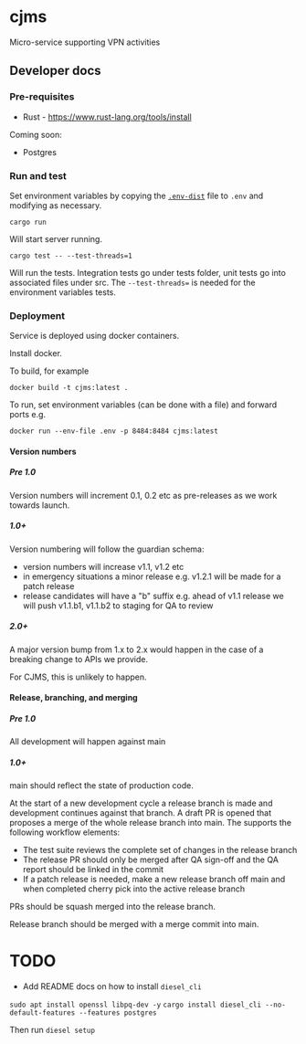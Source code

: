 # cjms
Micro-service supporting VPN activities

## Developer docs

### Pre-requisites

* Rust - https://www.rust-lang.org/tools/install

Coming soon:
* Postgres

### Run and test

Set environment variables by copying the [`.env-dist`](./.env-dist) file to `.env` and modifying as necessary.

`cargo run`

Will start server running.

`cargo test -- --test-threads=1`

Will run the tests. Integration tests go under tests folder, unit tests go into associated files under src.
The `--test-threads=` is needed for the environment variables tests.

### Deployment

Service is deployed using docker containers.

Install docker.

To build, for example

`docker build -t cjms:latest .`

To run, set environment variables (can be done with a file) and forward ports e.g.

`docker run --env-file .env -p 8484:8484 cjms:latest`

#### Version numbers

##### Pre 1.0

Version numbers will increment 0.1, 0.2 etc as pre-releases as we work towards launch.

##### 1.0+

Version numbering will follow the guardian schema:
- version numbers will increase v1.1, v1.2 etc
- in emergency situations a minor release e.g. v1.2.1 will be made for a patch release
- release candidates will have a "b" suffix e.g. ahead of v1.1 release we will push
  v1.1.b1, v1.1.b2 to staging for QA to review

##### 2.0+

A major version bump from 1.x to 2.x would happen in the case of a breaking change to APIs
we provide.

For CJMS, this is unlikely to happen.

#### Release, branching, and merging

##### Pre 1.0

All development will happen against main

##### 1.0+

main should reflect the state of production code.

At the start of a new development cycle a release branch is made and development continues
against that branch. A draft PR is opened that proposes a merge of the whole release branch
into main. The supports the following workflow elements:
- The test suite reviews the complete set of changes in the release branch
- The release PR should only be merged after QA sign-off and the QA report should be linked in
  the commit
- If a patch release is needed, make a new release branch off main and when completed cherry
  pick into the active release branch

PRs should be squash merged into the release branch.

Release branch should be merged with a merge commit into main.


# TODO

- Add README docs on how to install `diesel_cli`

`sudo apt install openssl libpq-dev -y`
`cargo install diesel_cli --no-default-features --features postgres`

Then run `diesel setup`
